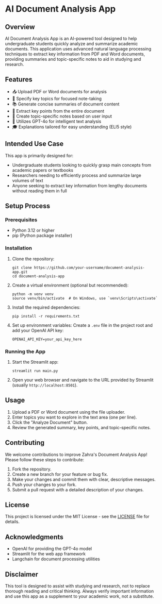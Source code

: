 # AI Document Analysis App

## Overview

AI Document Analysis App is an AI-powered tool designed to help undergraduate students quickly analyze and summarize academic documents. This application uses advanced natural language processing techniques to extract key information from PDF and Word documents, providing summaries and topic-specific notes to aid in studying and research.

## Features

- 📤 Upload PDF or Word documents for analysis
- 🔑 Specify key topics for focused note-taking
- 📚 Generate concise summaries of document content
- 🧠 Extract key points from the entire document
- 📝 Create topic-specific notes based on user input
- 🤖 Utilizes GPT-4o for intelligent text analysis
- 🎓 Explanations tailored for easy understanding (ELI5 style)

## Intended Use Case

This app is primarily designed for:
- Undergraduate students looking to quickly grasp main concepts from academic papers or textbooks
- Researchers needing to efficiently process and summarize large volumes of text
- Anyone seeking to extract key information from lengthy documents without reading them in full

## Setup Process

### Prerequisites

- Python 3.12 or higher
- pip (Python package installer)

### Installation

1. Clone the repository:
   ```
   git clone https://github.com/your-username/document-analysis-app.git
   cd document-analysis-app
   ```

2. Create a virtual environment (optional but recommended):
   ```
   python -m venv venv
   source venv/bin/activate  # On Windows, use `venv\Scripts\activate`
   ```

3. Install the required dependencies:
   ```
   pip install -r requirements.txt
   ```

4. Set up environment variables:
   Create a `.env` file in the project root and add your OpenAI API key:
   ```
   OPENAI_API_KEY=your_api_key_here
   ```

### Running the App

1. Start the Streamlit app:
   ```
   streamlit run main.py
   ```

2. Open your web browser and navigate to the URL provided by Streamlit (usually `http://localhost:8501`).

## Usage

1. Upload a PDF or Word document using the file uploader.
2. Enter topics you want to explore in the text area (one per line).
3. Click the "Analyze Document" button.
4. Review the generated summary, key points, and topic-specific notes.

## Contributing

We welcome contributions to improve Zahra's Document Analysis App! Please follow these steps to contribute:

1. Fork the repository.
2. Create a new branch for your feature or bug fix.
3. Make your changes and commit them with clear, descriptive messages.
4. Push your changes to your fork.
5. Submit a pull request with a detailed description of your changes.

## License

This project is licensed under the MIT License - see the [LICENSE](LICENSE) file for details.

## Acknowledgments

- OpenAI for providing the GPT-4o model
- Streamlit for the web app framework
- Langchain for document processing utilities

## Disclaimer

This tool is designed to assist with studying and research, not to replace thorough reading and critical thinking. Always verify important information and use this app as a supplement to your academic work, not a substitute.